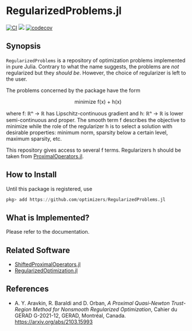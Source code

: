 # RegularizedProblems.jl

[![CI](https://github.com/JuliaSmoothOptimizers/RegularizedProblems.jl/actions/workflows/ci.yml/badge.svg)](https://github.com/JuliaSmoothOptimizers/RegularizedProblems.jl/actions/workflows/ci.yml)
[![](https://img.shields.io/badge/docs-latest-3f51b5.svg)](https://JuliaSmoothOptimizers.github.io/RegularizedProblems.jl/dev)
[![codecov](https://codecov.io/gh/JuliaSmoothOptimizers/RegularizedProblems.jl/branch/main/graph/badge.svg?token=fMoPKut9Fp)](https://codecov.io/gh/JuliaSmoothOptimizers/RegularizedProblems.jl)

## Synopsis

`RegularizedProblems` is a repository of optimization problems implemented in pure Julia.
Contrary to what the name suggests, the problems are *not* regularized but they *should be*.
However, the choice of regularizer is left to the user.

The problems concerned by the package have the form

<p align="center">
minimize f(x) + h(x)
</p>

where f: ℝⁿ → ℝ has Lipschitz-continuous gradient and h: ℝⁿ → ℝ is lower semi-continuous and proper.
The smooth term f describes the objective to minimize while the role of the regularizer h is to select
a solution with desirable properties: minimum norm, sparsity below a certain level, maximum sparsity, etc.

This repository gives access to several f terms.
Regularizers h should be taken from [ProximalOperators.jl](https://github.com/JuliaFirstOrder/ProximalOperators.jl).

## How to Install

Until this package is registered, use
```julia
pkg> add https://github.com/optimizers/RegularizedProblems.jl
```

## What is Implemented?

Please refer to the documentation.

## Related Software

* [ShiftedProximalOperators.jl](https://github.com/rjbaraldi/ShiftedProximalOperators)
* [RegularizedOptimization.jl](https://github.com/UW-AMO/RegularizedOptimization.jl)

## References

* A. Y. Aravkin, R. Baraldi and D. Orban, *A Proximal Quasi-Newton Trust-Region Method for Nonsmooth Regularized Optimization*, Cahier du GERAD G-2021-12, GERAD, Montréal, Canada. https://arxiv.org/abs/2103.15993

